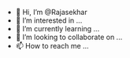 - 👋 Hi, I’m @Rajasekhar
- 👀 I’m interested in ...
- 🌱 I’m currently learning ...
- 💞️ I’m looking to collaborate on ...
- 📫 How to reach me ...

<!---
mrajasekharmca/mrajasekharmca is a ✨ special ✨ repository because its `README.md` (this file) appears on your GitHub profile.
You can click the Preview link to take a look at your changes.
--->
